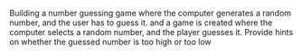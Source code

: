 Building a number guessing game where the computer generates a random number,
and the user has to guess it.
and a game is created where the computer selects a random number, and the player
guesses it. Provide hints on whether the guessed number is too high or too low
